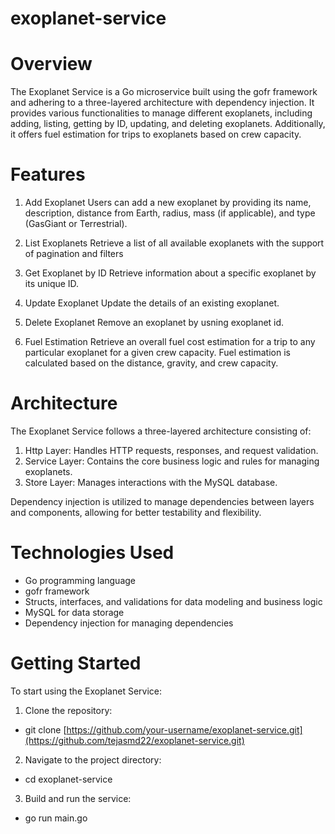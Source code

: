 # exoplanet-service

# Overview

The Exoplanet Service is a Go microservice built using the gofr framework and adhering to a three-layered architecture with dependency injection. It provides various functionalities to manage different exoplanets, including adding, listing, getting by ID, updating, and deleting exoplanets. Additionally, it offers fuel estimation for trips to exoplanets based on crew capacity.

# Features
1. Add Exoplanet
Users can add a new exoplanet by providing its name, description, distance from Earth, radius, mass (if applicable), and type (GasGiant or Terrestrial).

2. List Exoplanets
Retrieve a list of all available exoplanets with the support of pagination and filters

3. Get Exoplanet by ID
Retrieve information about a specific exoplanet by its unique ID.

4. Update Exoplanet
Update the details of an existing exoplanet.

5. Delete Exoplanet
Remove an exoplanet by usning exoplanet id.

6. Fuel Estimation
Retrieve an overall fuel cost estimation for a trip to any particular exoplanet for a given crew capacity. Fuel estimation is calculated based on the distance, gravity, and crew capacity.

# Architecture
The Exoplanet Service follows a three-layered architecture consisting of:

1. Http Layer: Handles HTTP requests, responses, and request validation.
2. Service Layer: Contains the core business logic and rules for managing exoplanets.
3. Store Layer: Manages interactions with the MySQL database.

Dependency injection is utilized to manage dependencies between layers and components, allowing for better testability and flexibility.

# Technologies Used
- Go programming language
- gofr framework
- Structs, interfaces, and validations for data modeling and business logic
- MySQL for data storage
- Dependency injection for managing dependencies

# Getting Started
To start using the Exoplanet Service:

1. Clone the repository:
- git clone [https://github.com/your-username/exoplanet-service.git](https://github.com/tejasmd22/exoplanet-service.git)

2. Navigate to the project directory:
- cd exoplanet-service

3. Build and run the service:
- go run main.go
